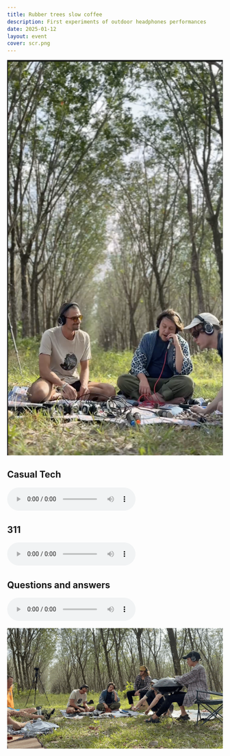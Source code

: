 ```yaml
---
title: Rubber trees slow coffee
description: First experiments of outdoor headphones performances
date: 2025-01-12
layout: event
cover: scr.png
---
```


![Clean shot](scr.png)

## Casual Tech

<audio controls>
  <source src="https://db.chromatone.center/assets/e87a7e49-c1f3-49f2-885c-42e260585a86/casual_tech.mp3" type="audio/mpeg">
  Your browser does not support the audio element.
</audio>

## 311

<audio controls>
  <source src="https://db.chromatone.center/assets/7e3cdb88-7dcd-4ca6-ab31-94dc31296596/311.mp3" type="audio/mpeg">
  Your browser does not support the audio element.
</audio>

## Questions and answers

<audio controls>
  <source src="https://db.chromatone.center/assets/55602f86-8d68-40cf-b38b-95ff074ddc6a/questions_and_answers.mp3" type="audio/mpeg">
  Your browser does not support the audio element.
</audio>

![gif of performance](./trees.gif)

